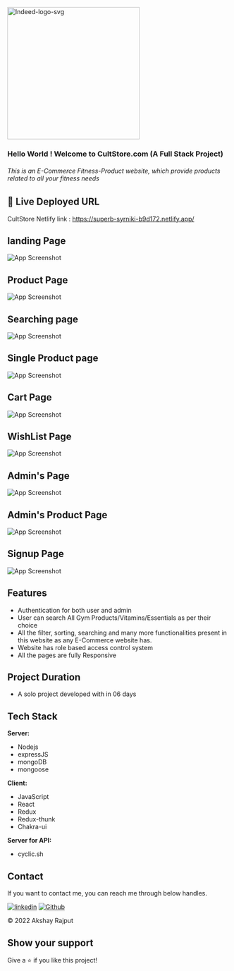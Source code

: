 <a href="https://superb-syrniki-b9d172.netlify.app/"><img  src="https://cdn-images.cure.fit/www-curefit-com/image/upload/c_fill,w_135,ar_3.87,q_auto:eco,dpr_2,f_auto,fl_progressive//image/test/brand-logo/cultsport-black-logo.svg" alt="Indeed-logo-svg" border="0" width='300px' /></a>

### Hello World ! Welcome to CultStore.com (A Full Stack Project)

###### This is an E-Commerce Fitness-Product website, which provide products related to all your fitness needs

## 🔗 Live Deployed URL

CultStore Netlify link : https://superb-syrniki-b9d172.netlify.app/

## landing Page

![App Screenshot](https://user-images.githubusercontent.com/107462720/212140024-dc4228df-9970-45ff-97f6-99428ee6a2e9.png)

## Product Page

![App Screenshot](https://user-images.githubusercontent.com/107462720/212140106-463ec177-6f4a-4ae1-a40a-973a02a045c3.png)

## Searching page

![App Screenshot](https://user-images.githubusercontent.com/107462720/212140543-d321a6e8-d437-4962-901d-f4f996ad5903.png)

## Single Product page

![App Screenshot](https://user-images.githubusercontent.com/107462720/212140359-51412ee5-28dc-440a-acf2-5d208e175498.png)

## Cart Page

![App Screenshot](https://user-images.githubusercontent.com/107462720/212140615-58ca5b8c-1f38-42f0-86ef-dd5cd124eb11.png)

## WishList Page

![App Screenshot](https://user-images.githubusercontent.com/107462720/212140727-44c1848a-97a2-4324-b131-98a777841fd1.png)

## Admin's Page

![App Screenshot](https://user-images.githubusercontent.com/107462720/212140876-acc3c229-36a4-47cb-a83c-4d06d44a970a.png)

## Admin's Product Page

![App Screenshot](https://user-images.githubusercontent.com/107462720/212140982-9113b63d-7ea5-490f-87ed-eef4c52b57b6.png)

## Signup Page

![App Screenshot](https://user-images.githubusercontent.com/107462720/212141074-18c7c5d3-3508-4615-956b-b3f250d9f07a.png)


## Features

- Authentication for both user and admin
- User can search All Gym Products/Vitamins/Essentials as per their choice
- All the filter, sorting, searching and many more functionalities present in this website as any E-Commerce website has.
- Website has role based access control system 
- All the pages are fully Responsive

## Project Duration

- A solo project developed with in 06 days

## Tech Stack

**Server:**

- Nodejs
- expressJS
- mongoDB
- mongoose

**Client:**

- JavaScript
- React
- Redux
- Redux-thunk
- Chakra-ui

**Server for API:**

- cyclic.sh

## Contact

If you want to contact me, you can reach me through below handles.

[![linkedin](https://img.shields.io/badge/Akshay_Rajput-0077B5?style=for-the-badge&logo=linkedin&logoColor=white)](https://www.linkedin.com/in/akshay-rajput-422794220/)
[![Github](https://img.shields.io/badge/Akshay_Rajput-20232A?style=for-the-badge&logo=Github&logoColor=white)](https://github.com/actuallyakshay)

© 2022 Akshay Rajput

## Show your support

Give a ⭐️ if you like this project!

